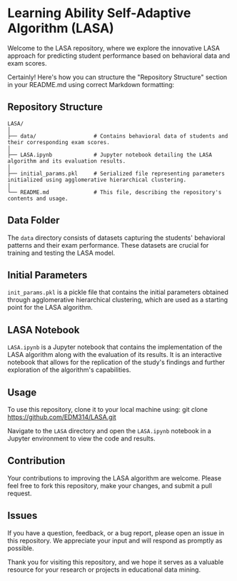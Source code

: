 # Learning Ability Self-Adaptive Algorithm (LASA)

Welcome to the LASA repository, where we explore the innovative LASA approach for predicting student performance based on behavioral data and exam scores.

Certainly! Here's how you can structure the "Repository Structure" section in your README.md using correct Markdown formatting:


## Repository Structure

```
LASA/
│
├── data/                  # Contains behavioral data of students and their corresponding exam scores.
│
├── LASA.ipynb             # Jupyter notebook detailing the LASA algorithm and its evaluation results.
│
├── initial_params.pkl     # Serialized file representing parameters initialized using agglomerative hierarchical clustering.
│
└── README.md              # This file, describing the repository's contents and usage.
```


## Data Folder

The `data` directory consists of datasets capturing the students' behavioral patterns and their exam performance. These datasets are crucial for training and testing the LASA model.

## Initial Parameters

`init_params.pkl` is a pickle file that contains the initial parameters obtained through agglomerative hierarchical clustering, which are used as a starting point for the LASA algorithm.

## LASA Notebook

`LASA.ipynb` is a Jupyter notebook that contains the implementation of the LASA algorithm along with the evaluation of its results. It is an interactive notebook that allows for the replication of the study's findings and further exploration of the algorithm's capabilities.

## Usage

To use this repository, clone it to your local machine using:
git clone https://github.com/EDM314/LASA.git


Navigate to the `LASA` directory and open the `LASA.ipynb` notebook in a Jupyter environment to view the code and results.

## Contribution

Your contributions to improving the LASA algorithm are welcome. Please feel free to fork this repository, make your changes, and submit a pull request.

## Issues

If you have a question, feedback, or a bug report, please open an issue in this repository. We appreciate your input and will respond as promptly as possible.


Thank you for visiting this repository, and we hope it serves as a valuable resource for your research or projects in educational data mining.


